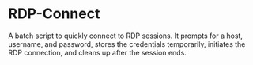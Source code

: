 # RDP-Connect
A batch script to quickly connect to RDP sessions. It prompts for a host, username, and password, stores the credentials temporarily, initiates the RDP connection, and cleans up after the session ends.
